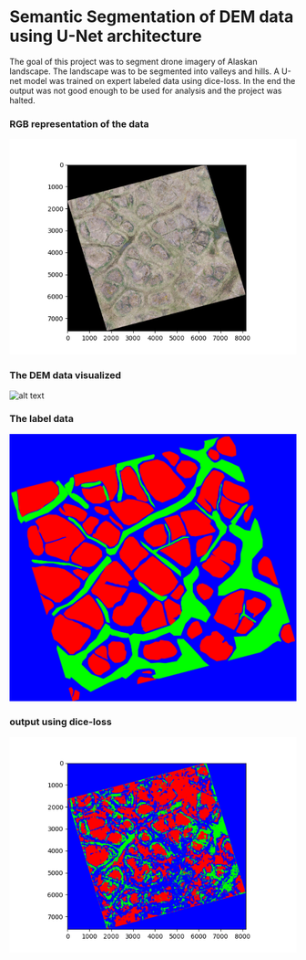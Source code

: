 # Semantic Segmentation of DEM data using U-Net architecture
The goal of this project was to segment drone imagery of Alaskan landscape.  The landscape was to be segmented into valleys and hills.  A U-net model was trained on expert labeled data using dice-loss.  In the end the output was not good enough to be used for analysis and the project was halted.

### RGB representation of the data
![alt text](https://github.com/dcruzer231/dem_alaska_model/blob/main/images/datasite_RGB.png)
### The DEM data visualized
![alt text](https://github.com/dcruzer231/dem_alaska_model/blob/main/images/data_visualization.png)
### The label data
![alt text](https://github.com/dcruzer231/dem_alaska_model/blob/main/images/label2.png)
### output using dice-loss
![alt text](https://github.com/dcruzer231/dem_alaska_model/blob/main/images/resnet34_calm_5band_dicesloss_512crop_flipaugment_float32_prediction.png)
